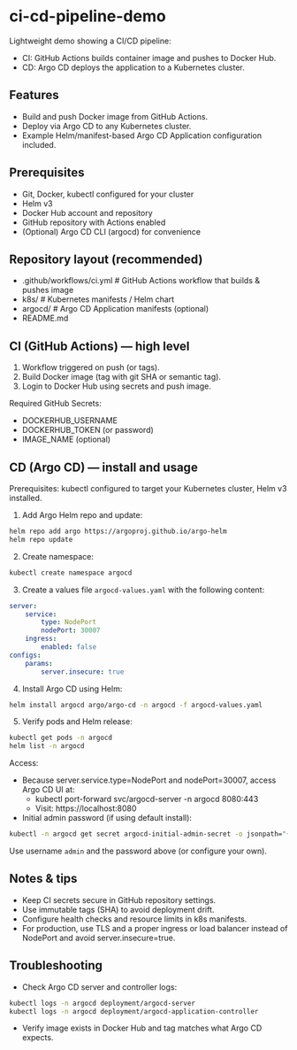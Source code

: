 # ci-cd-pipeline-demo

Lightweight demo showing a CI/CD pipeline:
- CI: GitHub Actions builds container image and pushes to Docker Hub.
- CD: Argo CD deploys the application to a Kubernetes cluster.

## Features
- Build and push Docker image from GitHub Actions.
- Deploy via Argo CD to any Kubernetes cluster.
- Example Helm/manifest-based Argo CD Application configuration included.

## Prerequisites
- Git, Docker, kubectl configured for your cluster
- Helm v3
- Docker Hub account and repository
- GitHub repository with Actions enabled
- (Optional) Argo CD CLI (argocd) for convenience

## Repository layout (recommended)
- .github/workflows/ci.yml        # GitHub Actions workflow that builds & pushes image
- k8s/                           # Kubernetes manifests / Helm chart
- argocd/                         # Argo CD Application manifests (optional)
- README.md

## CI (GitHub Actions) — high level
1. Workflow triggered on push (or tags).
2. Build Docker image (tag with git SHA or semantic tag).
3. Login to Docker Hub using secrets and push image.

Required GitHub Secrets:
- DOCKERHUB_USERNAME
- DOCKERHUB_TOKEN (or password)
- IMAGE_NAME (optional)

## CD (Argo CD) — install and usage

Prerequisites: kubectl configured to target your Kubernetes cluster, Helm v3 installed.

1. Add Argo Helm repo and update:
```bash
helm repo add argo https://argoproj.github.io/argo-helm
helm repo update
```

2. Create namespace:
```bash
kubectl create namespace argocd
```

3. Create a values file `argocd-values.yaml` with the following content:
```yaml
server:
    service:
        type: NodePort
        nodePort: 30007
    ingress:
        enabled: false
configs:
    params:
        server.insecure: true
```

4. Install Argo CD using Helm:
```bash
helm install argocd argo/argo-cd -n argocd -f argocd-values.yaml
```

5. Verify pods and Helm release:
```bash
kubectl get pods -n argocd
helm list -n argocd
```

Access:
- Because server.service.type=NodePort and nodePort=30007, access Argo CD UI at:
    - kubectl port-forward svc/argocd-server -n argocd 8080:443
    - Visit: https://localhost:8080
- Initial admin password (if using default install):
```bash
kubectl -n argocd get secret argocd-initial-admin-secret -o jsonpath="{.data.password}" | base64 -d
```
Use username `admin` and the password above (or configure your own).

## Notes & tips
- Keep CI secrets secure in GitHub repository settings.
- Use immutable tags (SHA) to avoid deployment drift.
- Configure health checks and resource limits in k8s manifests.
- For production, use TLS and a proper ingress or load balancer instead of NodePort and avoid server.insecure=true.

## Troubleshooting
- Check Argo CD server and controller logs:
```bash
kubectl logs -n argocd deployment/argocd-server
kubectl logs -n argocd deployment/argocd-application-controller
```
- Verify image exists in Docker Hub and tag matches what Argo CD expects.
